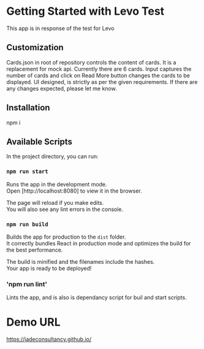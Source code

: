 # Getting Started with Levo Test

This app is in response of the test for Levo

## Customization
Cards.json in root of repository controls the content of cards. It is a replacement for mock api. Currently there are 6 cards. Input captures the number of cards and click on Read More button changes the cards to be displayed. UI designed, is strictly as per the given requirements. If there are any changes expected, please let me know.

## Installation

npm i

## Available Scripts

In the project directory, you can run:

### `npm run start`

Runs the app in the development mode.\
Open [http://localhost:8080] to view it in the browser.

The page will reload if you make edits.\
You will also see any lint errors in the console.

### `npm run build`

Builds the app for production to the `dist` folder.\
It correctly bundles React in production mode and optimizes the build for the best performance.

The build is minified and the filenames include the hashes.\
Your app is ready to be deployed!

### 'npm run lint'

Lints the app, and is also is dependancy script for buil and start scripts.

# Demo URL

https://jadeconsultancy.github.io/

